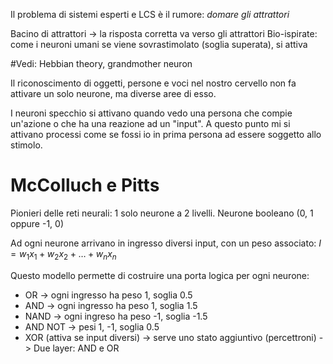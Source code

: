 Il problema di sistemi esperti e LCS è il rumore: _domare gli attrattori_

Bacino di attrattori -> la risposta corretta va verso gli attrattori
Bio-ispirate: come i neuroni umani se viene sovrastimolato (soglia superata), si attiva

#Vedi: Hebbian theory, grandmother neuron

Il riconoscimento di oggetti, persone e voci nel nostro cervello non fa attivare un solo neurone, ma diverse aree di esso.

I neuroni specchio si attivano quando vedo una persona che compie un'azione o che ha una reazione ad un "input". A questo punto mi si attivano processi come se fossi io in prima persona ad essere soggetto allo stimolo.

# McColluch e Pitts
Pionieri delle reti neurali: 1 solo neurone a 2 livelli. Neurone booleano (0, 1 oppure -1, 0)

Ad ogni neurone arrivano in ingresso diversi input, con un peso associato: $I = w_1 x_1 + w_2 x_2 + \dots + w_n x_n$

Questo modello permette di costruire una porta logica per ogni neurone:
- OR -> ogni ingresso ha peso 1, soglia 0.5
- AND -> ogni ingresso ha peso 1, soglia 1.5
- NAND -> ogni ingreso ha peso -1, soglia -1.5
- AND NOT -> pesi 1, -1, soglia 0.5
- XOR (attiva se input diversi) -> serve uno stato aggiuntivo (percettroni) -> Due layer: AND e OR